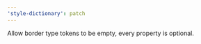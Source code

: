 ```yaml
---
'style-dictionary': patch
---
```


Allow border type tokens to be empty, every property is optional.

